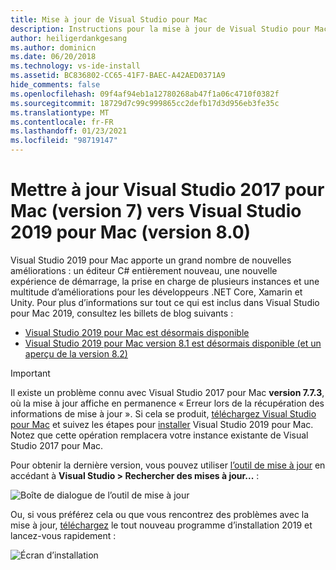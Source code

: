 ```yaml
---
title: Mise à jour de Visual Studio pour Mac
description: Instructions pour la mise à jour de Visual Studio pour Mac vers la dernière version.
author: heiligerdankgesang
ms.author: dominicn
ms.date: 06/20/2018
ms.technology: vs-ide-install
ms.assetid: BC836802-CC65-41F7-BAEC-A42AED0371A9
hide_comments: false
ms.openlocfilehash: 09f4af94eb1a12780268ab47f1a06c4710f0382f
ms.sourcegitcommit: 18729d7c99c999865cc2defb17d3d956eb3fe35c
ms.translationtype: MT
ms.contentlocale: fr-FR
ms.lasthandoff: 01/23/2021
ms.locfileid: "98719147"
---
```

# <a name="update-visual-studio-2017-for-mac-version-7-to-visual-studio-2019-for-mac-version-80"></a>Mettre à jour Visual Studio 2017 pour Mac (version 7) vers Visual Studio 2019 pour Mac (version 8.0)

Visual Studio 2019 pour Mac apporte un grand nombre de nouvelles améliorations : un éditeur C# entièrement nouveau, une nouvelle expérience de démarrage, la prise en charge de plusieurs instances et une multitude d’améliorations pour les développeurs .NET Core, Xamarin et Unity. Pour plus d’informations sur tout ce qui est inclus dans Visual Studio pour Mac 2019, consultez les billets de blog suivants :

- [Visual Studio 2019 pour Mac est désormais disponible](https://devblogs.microsoft.com/visualstudio/visual-studio-2019-for-mac-is-now-available/)
- [Visual Studio 2019 pour Mac version 8.1 est désormais disponible (et un aperçu de la version 8.2)](https://devblogs.microsoft.com/visualstudio/visual-studio-2019-for-mac-version-8-1-is-now-available-and-a-preview-for-8-2/)

> [!IMPORTANT]
> Il existe un problème connu avec Visual Studio 2017 pour Mac **version 7.7.3**, où la mise à jour affiche en permanence « Erreur lors de la récupération des informations de mise à jour ». Si cela se produit, [téléchargez Visual Studio pour Mac](https://visualstudio.microsoft.com/vs/mac/) et suivez les étapes pour [installer](./installation.md?view=vsmac-2019&preserve-view=true) Visual Studio 2019 pour Mac. Notez que cette opération remplacera votre instance existante de Visual Studio 2017 pour Mac.

Pour obtenir la dernière version, vous pouvez utiliser [l’outil de mise à jour](./update.md?view=vsmac-2017&preserve-view=true) en accédant à **Visual Studio > Rechercher des mises à jour...** :

![Boîte de dialogue de l’outil de mise à jour](media/update-vsmac-updater.png)

Ou, si vous préférez cela ou que vous rencontrez des problèmes avec la mise à jour, [téléchargez](https://visualstudio.microsoft.com/vs/mac/) le tout nouveau programme d’installation 2019 et lancez-vous rapidement :

![Écran d’installation](media/update-vsmac-installer.png)